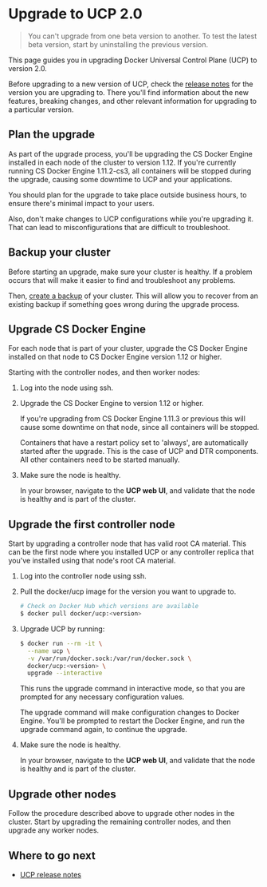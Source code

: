 <!--[metadata]>
+++
title = "Upgrade to UCP 2.0"
description = "Learn how to upgrade Docker Universal Control Plane with minimal impact to your users."
keywords = ["Docker, UCP, upgrade, update"]
[menu.main]
parent="mn_ucp_installation"
identifier="ucp_upgrade_major"
weight=61
+++
<![end-metadata]-->

# Upgrade to UCP 2.0

<!-- beta: remove after this goes to GA -->

> You can't upgrade from one beta version to another. To test the latest
> beta version, start by uninstalling the previous version.

This page guides you in upgrading Docker Universal Control Plane (UCP) to
version 2.0.

Before upgrading to a new version of UCP, check the
[release notes](../release-notes/index.md) for the version you are upgrading to.
There you'll find information about the new features, breaking changes, and
other relevant information for upgrading to a particular version.

## Plan the upgrade

As part of the upgrade process, you'll be upgrading the CS Docker Engine
installed in each node of the cluster to version 1.12. If you're currently
running CS Docker Engine 1.11.2-cs3, all containers will be stopped during the
upgrade, causing some downtime to UCP and your applications.

You should plan for the upgrade to take place outside business hours, to ensure
there's minimal impact to your users.

Also, don't make changes to UCP configurations while you're upgrading it. That
can lead to misconfigurations that are difficult to troubleshoot.

## Backup your cluster

Before starting an upgrade, make sure your cluster is healthy. If a problem
occurs that will make it easier to find and troubleshoot any problems.

Then, [create a backup](../high-availability/backups-and-disaster-recovery.md)
of your cluster. This will allow you to recover from an existing backup if
something goes wrong during the upgrade process.

## Upgrade CS Docker Engine

For each node that is part of your cluster, upgrade the CS Docker Engine
installed on that node to CS Docker Engine version 1.12 or higher.

Starting with the controller nodes, and then worker nodes:

1. Log into the node using ssh.
2. Upgrade the CS Docker Engine to version 1.12 or higher.

    If you're upgrading from CS Docker Engine 1.11.3 or previous this will cause
    some downtime on that node, since all containers will be stopped.

    Containers that have a restart policy set to
    'always', are automatically started after the upgrade. This is the case of
    UCP and DTR components. All other containers need to be started manually.

3. Make sure the node is healthy.

    In your browser, navigate to the **UCP web UI**, and validate that the
    node is healthy and is part of the cluster.

## Upgrade the first controller node

Start by upgrading a controller node that has valid root CA material. This
can be the first node where you installed UCP or any controller replica
that you've installed using that node's root CA material.

1. Log into the controller node using ssh.
2. Pull the docker/ucp image for the version you want to upgrade to.

    ```bash
    # Check on Docker Hub which versions are available
    $ docker pull docker/ucp:<version>
    ```

3. Upgrade UCP by running:

    ```bash
    $ docker run --rm -it \
      --name ucp \
      -v /var/run/docker.sock:/var/run/docker.sock \
      docker/ucp:<version> \
      upgrade --interactive
    ```

    This runs the upgrade command in interactive mode, so that you are prompted
    for any necessary configuration values.

    The upgrade command will make configuration changes to Docker Engine.
    You'll be prompted to restart the Docker Engine, and run the upgrade
    command again, to continue the upgrade.

4. Make sure the node is healthy.

    In your browser, navigate to the **UCP web UI**, and validate that the
    node is healthy and is part of the cluster.

## Upgrade other nodes

Follow the procedure described above to upgrade other nodes in the cluster.
Start by upgrading the remaining controller nodes, and then upgrade any worker
nodes.

## Where to go next

* [UCP release notes](../release-notes/index.md)
